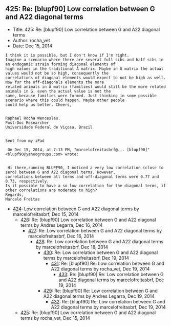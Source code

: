 ## 425: Re: [blupf90] Low correlation between G and A22 diagonal terms

- Title: 425: Re: [blupf90] Low correlation between G and A22 diagonal terms
- Author: rocha_vet
- Date: Dec 15, 2014

```
I think it is possible, but I don't know if I'm right. 
Imagine a scenario where there are several full sibs and half sibs in an endogamic strain forming diagonal elements of
high values in the traditional A matrix. Maybe in G matrix the actual values would not be so high, consequently the
correlations of diagonal elements would expect to not be high as well. Now for the off-diagonals elements the more
related animals in A matrix (families) would still be the more related animals in G, even the actual value is not the
same, because families were formed. Just thinking in some possible scenario where this could happen. Maybe other people
could help us better. Cheers,


Raphael Rocha Wenceslau.
Post-Doc Researcher 
Universidade Federal de Viçosa, Brazil
 

Sent from my iPad

 On Dec 15, 2014, at 7:13 PM, "marcelofreitasbrf@... [blupf90]" <blupf90@yahoogroups.com> wrote:


 Hi there,running BLUPF90, I noticed a very low correlation (close to zero) between G and A22 diagonal terms. However,
correlations between all terms and off-diagonal terms were 0.77 and 0.73, respectively. 
Is it possible to have a so low correlation for the diagonal terms, if other correlations are moderate to high?
Regards,
Marcelo Freitas
```

- [424](0424.md): Low correlation between G and A22 diagonal terms by marcelofreitasbrf, Dec 15, 2014
    - [426](0426.md): Re: [blupf90] Low correlation between G and A22 diagonal terms by Andres Legarra, Dec 16, 2014
        - [427](0427.md): Re: Low correlation between G and A22 diagonal terms by marcelofreitasbrf, Dec 16, 2014
            - [428](0428.md): Re: Low correlation between G and A22 diagonal terms by marcelofreitasbrf, Dec 18, 2014
                - [430](0430.md): Re: Low correlation between G and A22 diagonal terms by marcelofreitasbrf, Dec 19, 2014
                    - [431](0431.md): Re: [blupf90] Re: Low correlation between G and A22 diagonal terms by rocha_vet, Dec 19, 2014
                        - [433](0433.md): Re: [blupf90] Re: Low correlation between G and A22 diagonal terms by marcelofreitasbrf, Dec 19, 2014
                - [429](0429.md): Re: [blupf90] Re: Low correlation between G and A22 diagonal terms by Andres Legarra, Dec 19, 2014
                    - [432](0432.md): Re: [blupf90] Re: Low correlation between G and A22 diagonal terms by marcelofreitasbrf, Dec 19, 2014
    - [425](0425.md): Re: [blupf90] Low correlation between G and A22 diagonal terms by rocha_vet, Dec 15, 2014
